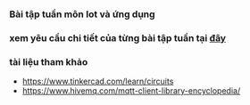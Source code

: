 ### Bài tập tuần môn Iot và ứng dụng
### xem yêu cầu chi tiết của từng bài tập tuần tại [đây](./iot.pptx)
### tài liệu tham khảo
- https://www.tinkercad.com/learn/circuits
- https://www.hivemq.com/mqtt-client-library-encyclopedia/
